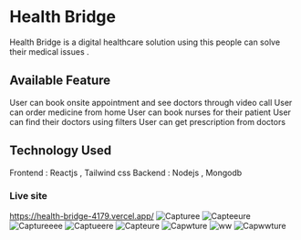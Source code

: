
# Health Bridge
Health Bridge is a digital healthcare solution using this people can solve their medical issues .

## Available Feature 
User can book onsite appointment and see doctors through video call 
User can order medicine from home 
User can book nurses for their patient 
User can find their doctors using filters 
User can get prescription from doctors 

## Technology Used
Frontend : Reactjs , Tailwind css
Backend : Nodejs , Mongodb 

### Live site 
https://health-bridge-4179.vercel.app/
![Capturee](https://github.com/MasudRana15924/health-bridge/assets/125243201/1be590f8-3cb6-4c43-ba0b-f7c7caf7e037)
![Capteeure](https://github.com/MasudRana15924/health-bridge/assets/125243201/d0a8a4e7-a2de-4648-a2f4-8ea2b1a19df8)
![Captureeee](https://github.com/MasudRana15924/health-bridge/assets/125243201/8c8e2503-45df-4fed-8e74-46b98318802e)
![Captueere](https://github.com/MasudRana15924/health-bridge/assets/125243201/3b9d8c7a-8cb6-4419-88fc-f44834af7bd2)
![Capteure](https://github.com/MasudRana15924/health-bridge/assets/125243201/38ec91e1-0fd0-4fa4-bc34-0a79f90adbff)
![Capwture](https://github.com/MasudRana15924/health-bridge/assets/125243201/6d4a0905-1f81-4477-9e4c-793c8f3388ac)
![ww](https://github.com/MasudRana15924/health-bridge/assets/125243201/ed6dc171-806d-437f-8b22-871e19f7f20d)
![Capwwture](https://github.com/MasudRana15924/health-bridge/assets/125243201/56f3cac5-291e-4003-b19c-f1850f6ca2e5)


